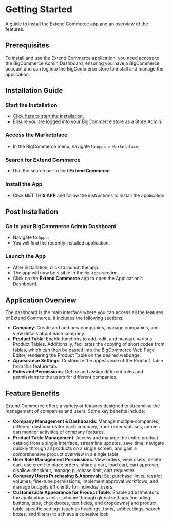 # Getting Started

A guide to install the Extend Commerce app and an overview of the features.

## Prerequisites

To install and use the Extend Commerce application, you need access to the BigCommerce Admin Dashboard, ensuring you have a BigCommerce account and can log into the BigCommerce store to install and manage the application.

## Installation Guide

### Start the Installation
- [Click here to start the installation.](#)
- Ensure you are logged into your BigCommerce store as a Store Admin.

### Access the Marketplace
- In the BigCommerce menu, navigate to `Apps > Marketplace`.

### Search for Extend Commerce
- Use the search bar to find **Extend Commerce**.

### Install the App
- Click **GET THIS APP** and follow the instructions to install the application.

## Post Installation

### Go to your BigCommerce Admin Dashboard
- Navigate to `Apps`.
- You will find the recently installed application.

### Launch the App
- After installation, click to launch the app.
- The app will now be visible in the `My Apps` section.
- Click on the **Extend Commerce** app to open the Application’s Dashboard.

## Application Overview

The dashboard is the main interface where you can access all the features of Extend Commerce. It includes the following sections:

- **Company**: Create and add new companies, manage companies, and view details about each company.
- **Product Table**: Enable functions to add, edit, and manage various Product Tables. Additionally, facilitates the copying of short codes from tables, which can then be pasted into the BigCommerce Web Page Editor, rendering the Product Table on the desired webpage.
- **Appearance Settings**: Customize the appearance of the Product Table from this feature tab.
- **Roles and Permissions**: Define and assign different roles and permissions to the users for different companies.

## Feature Benefits

Extend Commerce offers a variety of features designed to streamline the management of companies and users. Some key benefits include:

- **Company Management & Dashboards**: Manage multiple companies, different dashboards for each company, track order statuses, admins can monitor activities of company features.
- **Product Table Management**: Access and manage the entire product catalog from a single interface, streamline updates, save time, navigate quickly through all products on a single screen, and gain a comprehensive product overview in a single table.
- **User Role Management Permissions**: View orders, view users, delete cart, use credit to place orders, share a cart, load cart, cart approver, disallow checkout, manage purchase limit, cart requester.
- **Company Users Purchasing & Approvals**: Set purchase limits, restrict volumes, fine-tune permissions, implement approval workflows, and manage budgets efficiently for individual users.
- **Customizable Appearance for Product Table**: Enable adjustments to the application's color scheme through global settings (including buttons, tabs, checkboxes, text fields, and dropdowns) and product table-specific settings (such as headings, fonts, subheadings, search boxes, and filters) to achieve a cohesive look.